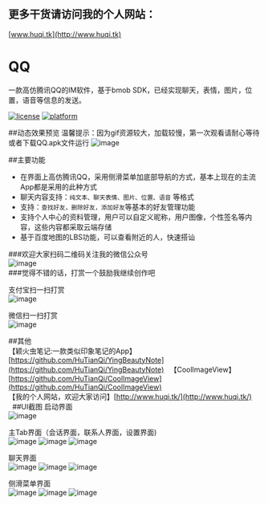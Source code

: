 ##  更多干货请访问我的个人网站：
[www.huqi.tk](http://www.huqi.tk)


# QQ
一款高仿腾讯QQ的IM软件，基于bmob SDK，已经实现聊天，表情，图片，位置，语音等信息的发送。

[![license](https://img.shields.io/badge/license-MIT-blue.svg)](https://github.com/HuTianQi/QQ#license)
[![platform](https://img.shields.io/badge/platform-Android-yellow.svg)](https://www.android.com)

##动态效果预览
温馨提示：因为gif资源较大，加载较慢，第一次观看请耐心等待或者下载QQ.apk文件运行
![image](https://github.com/HuTianQi/QQ/blob/master/QQ.gif)  

##主要功能  
- 在界面上高仿腾讯QQ，采用侧滑菜单加底部导航的方式，基本上现在的主流App都是采用的此种方式
- 聊天内容支持：`纯文本、聊天表情、图片、位置、语音` 等格式  
- 支持：`查找好友，删除好友，添加好友`等基本的好友管理功能  
- 支持个人中心的资料管理，用户可以自定义昵称，用户图像，个性签名等内容，这些内容都采取云端存储
- 基于百度地图的LBS功能，可以查看附近的人，快速搭讪

###欢迎大家扫码二维码关注我的微信公众号  
![image](https://github.com/HuTianQi/QQ/blob/master/my_wx.jpg)    
###觉得不错的话，打赏一个鼓励我继续创作吧

支付宝扫一扫打赏  
![image](https://github.com/HuTianQi/QQ/blob/master/a.jpg) 

微信扫一扫打赏   
![image](https://github.com/HuTianQi/QQ/blob/master/wx.png)  

##其他  
【颖火虫笔记:一款类似印象笔记的App】 [https://github.com/HuTianQi/YingBeautyNote](https://github.com/HuTianQi/YingBeautyNote)  
【CoolImageView】[https://github.com/HuTianQi/CoolImageView](https://github.com/HuTianQi/CoolImageView)  
【我的个人网站，欢迎大家访问】[http://www.huqi.tk/](http://www.huqi.tk/)  
  
##UI截图
启动界面  
![image](https://github.com/HuTianQi/QQ/blob/master/QQ_Screenshot/%E5%90%AF%E5%8A%A8%E7%95%8C%E9%9D%A2.jpg)  

主Tab界面（会话界面，联系人界面，设置界面)  
![image](https://github.com/HuTianQi/QQ/blob/master/QQ_Screenshot/%E4%BC%9A%E8%AF%9D%E7%95%8C%E9%9D%A2.jpg)
![image](https://github.com/HuTianQi/QQ/blob/master/QQ_Screenshot/%E8%81%94%E7%B3%BB%E4%BA%BA%E7%95%8C%E9%9D%A2.jpg)
![image](https://github.com/HuTianQi/QQ/blob/master/QQ_Screenshot/%E8%AE%BE%E7%BD%AE%E7%95%8C%E9%9D%A2.jpg)  

聊天界面  
![image](https://github.com/HuTianQi/QQ/blob/master/QQ_Screenshot/%E8%81%8A%E5%A4%A9%E7%95%8C%E9%9D%A21.jpg)
![image](https://github.com/HuTianQi/QQ/blob/master/QQ_Screenshot/%E8%81%8A%E5%A4%A9%E7%95%8C%E9%9D%A22.jpg)
![image](https://github.com/HuTianQi/QQ/blob/master/QQ_Screenshot/%E8%81%8A%E5%A4%A9%E7%95%8C%E9%9D%A23.jpg)

侧滑菜单界面  
![image](https://github.com/HuTianQi/QQ/blob/master/QQ_Screenshot/%E4%BE%A7%E6%BB%91%E8%8F%9C%E5%8D%95%E7%95%8C%E9%9D%A2.jpg)
![image](https://github.com/HuTianQi/QQ/blob/master/QQ_Screenshot/%E4%B8%AA%E4%BA%BA%E4%B8%AD%E5%BF%83%E7%95%8C%E9%9D%A2.jpg)
![image](https://github.com/HuTianQi/QQ/blob/master/QQ_Screenshot/%E5%85%B3%E4%BA%8E%E4%BD%9C%E8%80%85%E7%95%8C%E9%9D%A2.jpg)


